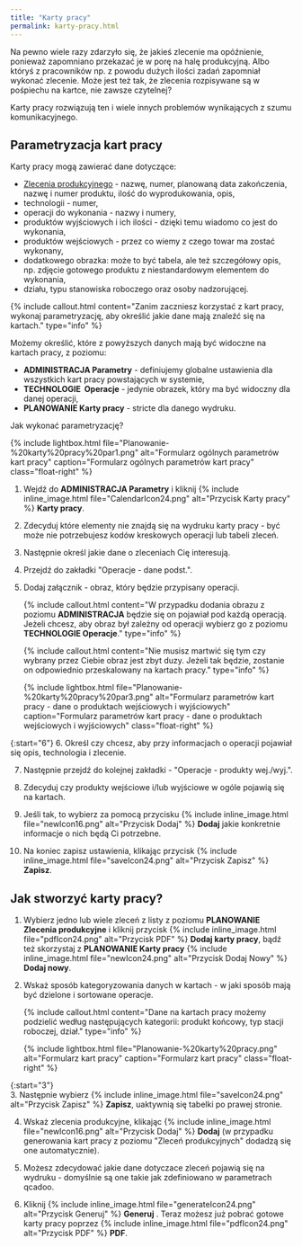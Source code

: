 ```yaml
---
title: "Karty pracy"
permalink: karty-pracy.html 
---
```


Na pewno wiele razy zdarzyło się, że jakieś zlecenie ma opóźnienie, ponieważ zapomniano przekazać je w porę na halę produkcyjną. Albo któryś z pracowników np. z powodu dużych ilości zadań zapomniał wykonać zlecenie. Może jest też tak, że zlecenia rozpisywane są w pośpiechu na kartce, nie zawsze czytelnej?

Karty pracy rozwiązują ten i wiele innych problemów wynikających z szumu komunikacyjnego.

## Parametryzacja kart pracy

Karty pracy mogą zawierać dane dotyczące:

- [Zlecenia produkcyjnego](/zlecenia-produkcyjne) - nazwę, numer, planowaną data zakończenia, nazwę i numer produktu, ilość do wyprodukowania, opis,
- technologii -  numer,
- operacji do wykonania - nazwy i numery,
- produktów wyjściowych i ich ilości - dzięki temu wiadomo co jest do wykonania,
- produktów wejściowych - przez co wiemy z czego towar ma zostać wykonany,
- dodatkowego obrazka: może to być tabela, ale też szczegółowy opis, np. zdjęcie gotowego produktu z niestandardowym elementem do wykonania,
- działu, typu stanowiska roboczego oraz osoby nadzorującej.

{% include callout.html content="Zanim zaczniesz korzystać z kart pracy, wykonaj parametryzację, aby określić jakie dane mają znaleźć się na kartach." type="info" %}
  
Możemy określić, które z powyższych danych mają być widoczne na kartach pracy, z poziomu:
- **ADMINISTRACJA  Parametry** - definiujemy globalne ustawienia dla wszystkich kart pracy powstających w systemie,
- **TECHNOLOGIE  Operacje** - jedynie obrazek, który ma być widoczny dla danej operacji,
- **PLANOWANIE  Karty pracy** - stricte dla danego wydruku.
  
Jak wykonać parametryzację?

{% include lightbox.html file="Planowanie-%20karty%20pracy%20par1.png" alt="Formularz ogólnych parametrów kart pracy" caption="Formularz ogólnych parametrów kart pracy" class="float-right" %}

1. Wejdź do **ADMINISTRACJA  Parametry** i kliknij {% include inline_image.html file="CalendarIcon24.png" alt="Przycisk Karty pracy" %} **Karty pracy**.  
  
2. Zdecyduj które elementy nie znajdą się na wydruku karty pracy - być może nie potrzebujesz kodów kreskowych operacji lub tabeli zleceń.

3. Następnie określ jakie dane o zleceniach Cię interesują.

4. Przejdź do zakładki "Operacje - dane podst.".

5. Dodaj załącznik - obraz, który będzie przypisany operacji.

    {% include callout.html content="W przypadku dodania obrazu z poziomu **ADMINISTRACJA** będzie się on pojawiał pod każdą operacją. Jeżeli chcesz, aby obraz był zależny od operacji wybierz go z poziomu **TECHNOLOGIE Operacje**." type="info" %}

    {% include callout.html content="Nie musisz martwić się tym czy wybrany przez Ciebie obraz jest zbyt duzy. Jeżeli tak będzie, zostanie on odpowiednio przeskalowany na kartach pracy." type="info" %}   

    {% include lightbox.html file="Planowanie-%20karty%20pracy%20par3.png" alt="Formularz parametrów kart pracy - dane o produktach wejściowych i wyjściowych" caption="Formularz parametrów kart pracy - dane o produktach wejściowych i wyjściowych" class="float-right" %}

{:start="6"}
6. Określ czy chcesz, aby przy informacjach o operacji pojawiał się opis, technologia i zlecenie.

7. Następnie przejdź do kolejnej zakładki - "Operacje - produkty wej./wyj.".
  
8. Zdecyduj czy produkty wejściowe i/lub wyjściowe w ogóle pojawią się na kartach.  
  
9. Jeśli tak, to wybierz za pomocą przycisku {% include inline_image.html file="newIcon16.png" alt="Przycisk Dodaj" %}  **Dodaj** jakie konkretnie informacje o nich będą Ci potrzebne.   
  
10. Na koniec zapisz ustawienia, klikając przycisk {% include inline_image.html file="saveIcon24.png" alt="Przycisk Zapisz" %} **Zapisz**.

## Jak stworzyć karty pracy?

1. Wybierz jedno lub wiele zleceń z listy z poziomu **PLANOWANIE Zlecenia produkcyjne** i kliknij przycisk {% include inline_image.html file="pdfIcon24.png" alt="Przycisk PDF" %} **Dodaj karty pracy**,
bądź też skorzystaj z **PLANOWANIE Karty pracy**  {% include inline_image.html file="newIcon24.png" alt="Przycisk Dodaj Nowy" %} **Dodaj nowy**.
  
2. Wskaż sposób kategoryzowania danych w kartach - w jaki sposób mają być dzielone i sortowane operacje.

    {% include callout.html content="Dane na kartach pracy możemy podzielić według następujących kategorii: produkt końcowy, typ stacji roboczej, dział." type="info" %}

    {% include lightbox.html file="Planowanie-%20karty%20pracy.png" alt="Formularz kart pracy" caption="Formularz kart pracy" class="float-right" %}

{:start="3"}  
3. Następnie wybierz {% include inline_image.html file="saveIcon24.png" alt="Przycisk Zapisz" %} **Zapisz**, uaktywnią się tabelki po prawej stronie.

4. Wskaż zlecenia produkcyjne, klikając {% include inline_image.html file="newIcon16.png" alt="Przycisk Dodaj" %} **Dodaj** (w przypadku generowania kart pracy z poziomu "Zleceń produkcyjnych" dodadzą się one automatycznie).  
  
5. Możesz zdecydować jakie dane dotyczace zleceń pojawią się na wydruku - domyślnie są one takie jak zdefiniowano w parametrach qcadoo.  
  
6. Kliknij {% include inline_image.html file="generateIcon24.png" alt="Przycisk Generuj" %} **Generuj** . Teraz możesz już pobrać gotowe karty pracy poprzez {% include inline_image.html file="pdfIcon24.png" alt="Przycisk PDF" %} **PDF**. 
